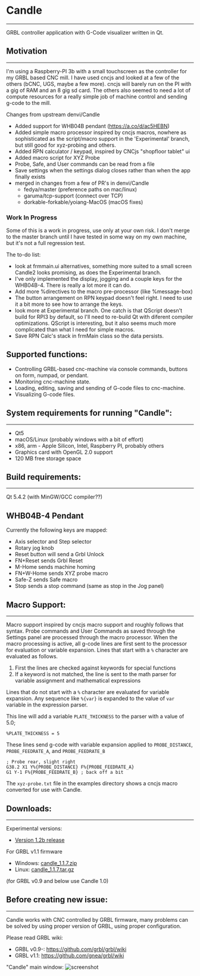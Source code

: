 # Candle
-----------
GRBL controller application with G-Code visualizer written in Qt.

## Motivation
-----------
I'm using a Raspberry-PI 3b with a small touchscreen as the controller
for my GRBL based CNC mill.  I have used cncjs and looked at a few of
the others (bCNC, UGS, maybe a few more).  cncjs will barely run on
the PI with a gig of RAM and an 8 gig sd card.  The others also seemed
to need a lot of compute resources for a really simple job of machine
control and sending g-code to the mill.

Changes from upstream denvi/Candle
* Added support for WHB04B pendant (https://a.co/d/ac5HEBN)
* Added simple macro processor inspired by cncjs macros, nowhere as
  sophisticated as the script/macro support in the 'Experimental'
  branch, but still good for xyz-probing and others.
* Added RPN calculator / keypad, inspired by CNCjs "shopfloor tablet" ui
* Added macro script for XYZ Probe
* Probe, Safe, and User commands can be read from a file
* Save settings when the settings dialog closes rather than when the
  app finally exists
* merged in changes from a few of PR's in denvi/Candle
  * fedya/master (preference paths on mac/linux)
  * garuma/tcp-support (connect over TCP)
  * dorkable-forkable/yoiang-MacOS (macOS fixes)

### Work In Progress
Some of this is a work in progress, use only at your own risk.  I don't merge to the master branch until I have tested in some way on my own machine, but it's not a full regression test.

The to-do list:
* look at frmmain.ui alternatives, something more suited to a small screen
   Candle2 looks promising, as does the Experimental branch.
* I've only implemented the display, jogging and a couple keys for the WHB04B-4.  There is really a lot more it can do.
* Add more %directives to the macro pre-processor (like %message-box)
* The button arrangement on RPN keypad doesn't feel right.  I need to
  use it a bit more to see how to arrange the keys.
* look more at Experimental branch.  One catch is that QScript doesn't
  build for RPI3 by default, so I'll need to re-build Qt with diferent
  compiler optimizations.  QScript is interesting, but it also seems
  much more complicated than what I need for simple macros.
* Save RPN Calc's stack in frmMain class so the data persists.

## Supported functions:
* Controlling GRBL-based cnc-machine via console commands, buttons on form, numpad, or pendant.
* Monitoring cnc-machine state.
* Loading, editing, saving and sending of G-code files to cnc-machine.
* Visualizing G-code files.

## System requirements for running "Candle":
-------------------
* Qt5
* macOS/Linux (probably windows with a bit of effort)
* x86, arm - Apple Silicon, Intel, Raspberry PI, probably others
* Graphics card with OpenGL 2.0 support
* 120 MB free storage space

## Build requirements:
------------------
Qt 5.4.2 (with MinGW/GCC compiler??)

## WHB04B-4 Pendant

Currently the following keys are mapped:

* Axis selector and Step selector
* Rotary jog knob
* Reset button will send a Grbl Unlock
* FN+Reset sends Grbl Reset
* M-Home sends machine homing
* FN+W-Home sends XYZ probe macro
* Safe-Z sends Safe macro
* Stop sends a stop command (same as stop in the Jog panel)

## Macro Support:
-------------

Macro support inspired by cncjs macro support and roughly follows that
syntax.  Probe commands and User Commands as saved through the
Settings panel are processed through the macro processor.  When the
macro processing is active, all g-code lines are first sent to the
processor for evaluation or variable expansion.   Lines that start
with a `%` character are evaluated as follows.

  1. First the lines are checked against keywords for special
 functions
  2. If a keyword is not matched, the line is sent to the math parser for variable
assignment and mathematical expressions

Lines that do not start with a `%` character are evaluated for
variable expansion.  Any sequence like `%{var}`  is expanded to the
value of `var` variable in the expression parser.

This line will add a variable `PLATE_THICKNESS` to the parser with a
value of 5.0;

```
%PLATE_THICKNESS = 5
```

These lines send g-code with variable expansion applied to
`PROBE_DISTANCE`, `PROBE_FEEDRATE_A`, and `PROBE_FEEDRATE_B`

```
; Probe rear, slight right
G38.2 X1 Y%{PROBE_DISTANCE} F%{PROBE_FEEDRATE_A}
G1 Y-1 F%{PROBE_FEEDRATE_B} ; back off a bit
```

The `xyz-probe.txt` file in the examples directory shows a cncjs macro
converted for use with Candle.

## Downloads:
----------
Experimental versions:

* [Version 1.2b release](https://github.com/Denvi/Candle/releases/tag/v1.2b)


For GRBL v1.1 firmware

* Windows: [candle_1.1.7.zip](https://github.com/Denvi/Candle/releases/download/v1.1/Candle_1.1.7.zip)
* Linux: [candle_1.1.7.tar.gz](https://github.com/Denvi/Candle/releases/download/v1.1/Candle_1.1.7.tar.gz)

(for GRBL v0.9 and below use Candle 1.0)

## Before creating new issue:
------
Candle works with CNC controlled by GRBL firmware, many problems can be solved by using proper version of GRBL, using proper configuration.

Please read GRBL wiki: 
- GRBL v0.9-: https://github.com/grbl/grbl/wiki
- GRBL v1.1: https://github.com/gnea/grbl/wiki

"Candle" main window:
![screenshot](/screenshots/screenshot_heightmap_original.png)
